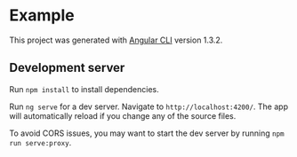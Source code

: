 # Example

This project was generated with [Angular CLI](https://github.com/angular/angular-cli) version 1.3.2.

## Development server

Run `npm install` to install dependencies.

Run `ng serve` for a dev server. Navigate to `http://localhost:4200/`. The app will automatically reload if you change any of the source files.

To avoid CORS issues, you may want to start the dev server by running `npm run serve:proxy`.